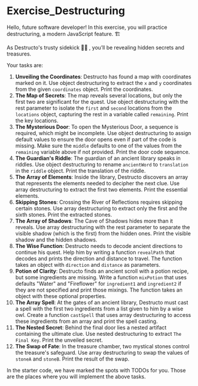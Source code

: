# Exercise_Destructuring

Hello, future software developer! In this exercise, you will practice destructuring, a modern JavaScript feature. 🏗️

As Destructo's trusty sidekick 🧑‍🚒 , you’ll be revealing hidden secrets and treasures.

Your tasks are:

1. **Unveiling the Coordinates**: Destructo has found a map with coordinates marked on it. Use object destructuring to extract the `x` and `y` coordinates from the given `coordinates` object. Print the coordinates.
2. **The Map of Secrets**: The map reveals several locations, but only the first two are significant for the quest. Use object destructuring with the rest parameter to isolate the `first` and `second` locations from the `locations` object, capturing the rest in a variable called `remaining`. Print the key locations.
3. **The Mysterious Door**: To open the Mysterious Door, a sequence is required, which might be incomplete. Use object destructuring to assign default values to ensure the door opens even if part of the code is missing. Make sure the `middle` defaults to one of the values from the `remaining` variable above if not provided. Print the door code sequence.
4. **The Guardian's Riddle**: The guardian of an ancient library speaks in riddles. Use object destructuring to rename `ancientWord` to `translation` in the `riddle` object. Print the translation of the riddle.
5. **The Array of Elements**: Inside the library, Destructo discovers an array that represents the elements needed to decipher the next clue. Use array destructuring to extract the first two elements. Print the essential elements.
6. **Skipping Stones**: Crossing the River of Reflections requires skipping certain stones. Use array destructuring to extract only the first and the sixth stones. Print the extracted stones.
7. **The Array of Shadows**: The Cave of Shadows hides more than it reveals. Use array destructuring with the rest parameter to separate the visible shadow (which is the first) from the hidden ones. Print the visible shadow and the hidden shadows.
8. **The Wise Function**: Destructo needs to decode ancient directions to continue his quest. Help him by writing a function `revealPath` that decodes and prints the direction and distance to travel. The function takes an object with `direction` and `distance` as parameters.
9. **Potion of Clarity**: Destructo finds an ancient scroll with a potion recipe, but some ingredients are missing. Write a function `mixPotion` that uses defaults "Water" and "Fireflower" for `ingredient1` and `ingredient2` if they are not specified and print those mixings. The function takes an object with these optional properties.
10. **The Array Spell**: At the gates of an ancient library, Destructo must cast a spell with the first two ingredients from a list given to him by a wise owl. Create a function `castSpell` that uses array destructuring to access these ingredients from an array and print the spell casting.
11. **The Nested Secret**: Behind the final door lies a nested artifact containing the ultimate clue. Use nested destructuring to extract `The Final Key`. Print the unveiled secret.
12. **The Swap of Fate**: In the treasure chamber, two mystical stones control the treasure's safeguard. Use array destructuring to swap the values of `stoneA` and `stoneB`. Print the result of the swap.

In the starter code, we have marked the spots with TODOs for you. Those are the places where you will implement the above tasks.
